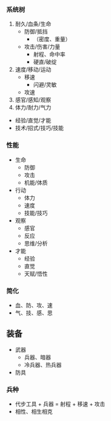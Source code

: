 ### 系统树
1. 耐久/血条/生命
    - 防御/抵挡
        - （密度、重量）
    - 攻击/伤害/力量
        - 射程、命中率
        - 硬直/破绽
2. 速度/移动/运动
    - 移速
        - 闪避/灵敏
    - 攻速
3. 感官/感知/观察
4. 体力/耐力/气力
- 经验/直觉/才能
- 技术/招式/技巧/技能
### 性能
- 生命
    - 防御
    - 攻击
    - 机能/体质
- 行动
    - 体力
    - 速度
    - 技能/技巧
- 观察
    - 感官
    - 反应
    - 思维/分析
- 才能
    - 经验
    - 直觉
    - 天赋/悟性
### 简化
- 血、防、攻、速
- 气、技、感、思

## 装备
- 武器
    - 兵器、暗器
    - 冷兵器、热兵器
- 防具
### 兵种
- 代步工具 + 兵器 = 射程 + 移速 + 攻击
- 相性、相生相克
